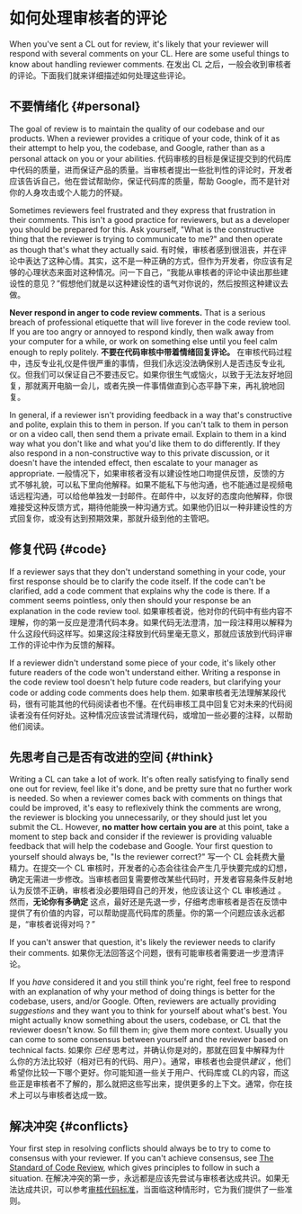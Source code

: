 # 如何处理审核者的评论

When you've sent a CL out for review, it's likely that your reviewer will
respond with several comments on your CL. Here are some useful things to know
about handling reviewer comments.
在发出 CL 之后，一般会收到审核者的评论。下面我们就来详细描述如何处理这些评论。

## 不要情绪化 {#personal}

The goal of review is to maintain the quality of our codebase and our products.
When a reviewer provides a critique of your code, think of it as their attempt
to help you, the codebase, and Google, rather than as a personal attack on you
or your abilities.
代码审核的目标是保证提交到的代码库中代码的质量，进而保证产品的质量。当审核者提出一些批判性的评论时，开发者应该告诉自己，他在尝试帮助你，保证代码库的质量，帮助 Google，而不是针对你的人身攻击或个人能力的怀疑。

Sometimes reviewers feel frustrated and they express that frustration in their
comments. This isn't a good practice for reviewers, but as a developer you
should be prepared for this. Ask yourself, "What is the constructive thing that
the reviewer is trying to communicate to me?" and then operate as though that's
what they actually said.
有时候，审核者感到很沮丧，并在评论中表达了这种心情。其实，这不是一种正确的方式，但作为开发者，你应该有足够的心理状态来面对这种情况。问一下自己，“我能从审核者的评论中读出那些建设性的意见？”假想他们就是以这种建设性的语气对你说的，然后按照这种建议去做。


**Never respond in anger to code review comments.** That is a serious breach of
professional etiquette that will live forever in the code review tool. If you
are too angry or annoyed to respond kindly, then walk away from your computer
for a while, or work on something else until you feel calm enough to reply
politely.
**不要在代码审核中带着情绪回复评论。** 在审核代码过程中，违反专业礼仪是件很严重的事情，但我们永远没法确保别人是否违反专业礼仪。但我们可以保证自己不要违反它。如果你很生气或恼火，以致于无法友好地回复，那就离开电脑一会儿，或者先换一件事情做直到心态平静下来，再礼貌地回复。

In general, if a reviewer isn't providing feedback in a way that's constructive
and polite, explain this to them in person. If you can't talk to them in person
or on a video call, then send them a private email. Explain to them in a kind
way what you don't like and what you'd like them to do differently. If they also
respond in a non-constructive way to this private discussion, or it doesn't have
the intended effect, then
escalate to your manager as
appropriate.
一般情况下，如果审核者没有以建设性地口吻提供反馈，反馈的方式不够礼貌，可以私下里向他解释。如果不能私下与他沟通，也不能通过是视频电话远程沟通，可以给他单独发一封邮件。在邮件中，以友好的态度向他解释，你很难接受这种反馈方式，期待他能换一种沟通方式。如果他仍旧以一种非建设性的方式回复你，或没有达到预期效果，那就升级到他的主管吧。

## 修复代码 {#code}

If a reviewer says that they don't understand something in your code, your first
response should be to clarify the code itself. If the code can't be clarified,
add a code comment that explains why the code is there. If a comment seems
pointless, only then should your response be an explanation in the code review
tool.
如果审核者说，他对你的代码中有些内容不理解，你的第一反应是澄清代码本身。如果代码无法澄清，加一段注释用以解释为什么这段代码这样写。如果这段注释放到代码里毫无意义，那就应该放到代码评审工作的评论中作为反馈的解释。

If a reviewer didn't understand some piece of your code, it's likely other
future readers of the code won't understand either. Writing a response in the
code review tool doesn't help future code readers, but clarifying your code or
adding code comments does help them.
如果审核者无法理解某段代码，很有可能其他的代码阅读者也不懂。在代码审核工具中回复它对未来的代码阅读者没有任何好处。这种情况应该尝试清理代码，或增加一些必要的注释，以帮助他们阅读。

## 先思考自己是否有改进的空间 {#think}

Writing a CL can take a lot of work. It's often really satisfying to finally
send one out for review, feel like it's done, and be pretty sure that no further
work is needed. So when a reviewer comes back with comments on things that could
be improved, it's easy to reflexively think the comments are wrong, the reviewer
is blocking you unnecessarily, or they should just let you submit the CL.
However, **no matter how certain you are** at this point, take a moment to step
back and consider if the reviewer is providing valuable feedback that will help
the codebase and Google. Your first question to yourself should always be, "Is
the reviewer correct?"
写一个 CL 会耗费大量精力。在提交一个 CL 审核时，开发者的心态会往往会产生几乎快要完成的幻想，确定无需进一步修改。当审核者回复需要修改某些代码时，开发者容易条件反射地认为反馈不正确，审核者没必要阻碍自己的开发，他应该让这个 CL 审核通过 。
然而，**无论你有多确定** 这点，最好还是先退一步，仔细考虑审核者是否在反馈中提供了有价值的内容，可以帮助提高代码库的质量。你的第一个问题应该永远都是，“审核者说得对吗？”

If you can't answer that question, it's likely the reviewer needs to clarify
their comments.
如果你无法回答这个问题，很有可能审核者需要进一步澄清评论。

If you *have* considered it and you still think you're right, feel free to
respond with an explanation of why your method of doing things is better for the
codebase, users, and/or Google. Often, reviewers are actually providing
*suggestions* and they want you to think for yourself about what's best. You
might actually know something about the users, codebase, or CL that the reviewer
doesn't know. So fill them in; give them more context. Usually you can come to
some consensus between yourself and the reviewer based on technical facts.
如果你 *已经* 思考过，并确认你是对的，那就在回复中解释为什么你的方法比较好（相对已有的代码、用户）。通常，审核者也会提供*建议* ，他们希望你比较一下哪个更好。你可能知道一些关于用户、代码库或 CL的内容，而这些正是审核者不了解的，那么就把这些写出来，提供更多的上下文。通常，你在技术上可以与审核者达成一致。

## 解决冲突 {#conflicts}

Your first step in resolving conflicts should always be to try to come to
consensus with your reviewer. If you can't achieve consensus, see
[The Standard of Code Review](../reviewer/standard.md), which gives principles
to follow in such a situation.
在解决冲突的第一步，永远都是应该先尝试与审核者达成共识。如果无法达成共识，可以参考[审核代码标准](../reviewer/standard.md)，当面临这种情形时，它为我们提供了一些准则。
